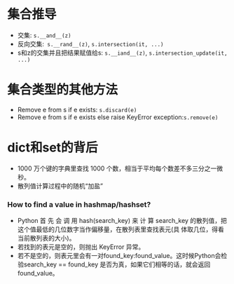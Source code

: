 # 集合推导
- 交集: `s.__and__(z)`
- 反向交集:` s.__rand__(z)`, `s.intersection(it, ...)`
- s和z的交集并且把结果赋值给s: `s.__iand__(z)`, `s.intersection_update(it, ...)`

# 集合类型的其他方法
- Remove e from s if e exists: `s.discard(e)`
- Remove e from s if e exists else raise KeyError exception:`s.remove(e)`

# dict和set的背后
- 1000 万个键的字典里查找 1000 个数，相当于平均每个数差不多三分之一微秒。
- 散列值计算过程中的随机“加盐”

### How to find a value in hashmap/hashset?
- Python 首 先 会 调 用 hash(search_key) 来 计 算 search_key 的散列值，把这个值最低的几位数字当作偏移量，在散列表里查找表元(具 体取几位，得看当前散列表的大小)。
- 若找到的表元是空的，则抛出 KeyError 异常。
- 若不是空的，则表元里会有一对found_key:found_value。这时候Python会检验search_key == found_key 是否为真，如果它们相等的话，就会返回 found_value。
